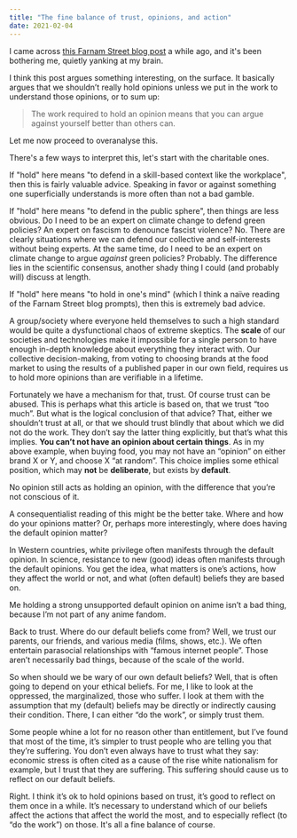 ```yaml
---
title: "The fine balance of trust, opinions, and action"
date: 2021-02-04
---
```


I came across [this Farnam Street blog post](https://fs.blog/2013/04/the-work-required-to-have-an-opinion/) a while ago, and it's been bothering me, quietly yanking at my brain.

I think this post argues something interesting, on the surface. It basically argues that we shouldn’t really hold opinions unless we put in the work to understand those opinions, or to sum up:
> The work required to hold an opinion means that you can argue against yourself better than others can.

Let me now proceed to overanalyse this.

There's a few ways to interpret this, let's start with the charitable ones.

If "hold" here means "to defend in a skill-based context like the workplace", then this is fairly valuable advice. Speaking in favor or against something one superficially understands is more often than not a bad gamble.

If "hold" here means "to defend in the public sphere", then things are less obvious. Do I need to be an expert on climate change to defend green policies? An expert on fascism to denounce fascist violence? No. There are clearly situations where we can defend our collective and self-interests without being experts. At the same time, do I need to be an expert on climate change to argue _against_ green policies? Probably. The difference lies in the scientific consensus, another shady thing I could (and probably will) discuss at length.

If "hold" here means "to hold in one's mind" (which I think a naïve reading of the Farnam Street blog prompts), then this is extremely bad advice.

A group/society where everyone held themselves to such a high standard would be quite a dysfunctional chaos of extreme skeptics. The **scale** of our societies and technologies make it impossible for a single person to have enough in-depth knowledge about everything they interact with. Our collective decision-making, from voting to choosing brands at the food market to using the results of a published paper in our own field, requires us to hold more opinions than are verifiable in a lifetime.

Fortunately we have a mechanism for that, trust. Of course trust can be abused. This is perhaps what this article is based on, that we trust “too much”. But what is the logical conclusion of that advice? That, either we shouldn’t trust at all, or that we should trust blindly that about which we did not do the work. They don’t say the latter thing explicitly, but that’s what this implies. **You can’t not have an opinion about certain things**. As in my above example, when buying food, you may not have an “opinion” on either brand X or Y, and choose X “at random”. This choice implies some ethical position, which may **not** be **deliberate**, but exists by **default**.

No opinion still acts as holding an opinion, with the difference that you’re not conscious of it.

A consequentialist reading of this might be the better take. Where and how do your opinions matter? Or, perhaps more interestingly, where does having the default opinion matter?

In Western countries, white privilege often manifests through the default opinion. In science, resistance to new (good) ideas often manifests through the default opinions. You get the idea, what matters is one’s actions, how they affect the world or not, and what (often default) beliefs they are based on.

Me holding a strong unsupported default opinion on anime isn’t a bad thing, because I’m not part of any anime fandom. 

Back to trust. Where do our default beliefs come from? Well, we trust our parents, our friends, and various media (films, shows, etc.). We often entertain parasocial relationships with “famous internet people”. Those aren’t necessarily bad things, because of the scale of the world.

So when should we be wary of our own default beliefs? Well, that is often going to depend on your ethical beliefs. For me, I like to look at the oppressed, the marginalized, those who suffer. I look at them with the assumption that my (default) beliefs may be directly or indirectly causing their condition. There, I can either “do the work”, or simply trust them. 

Some people whine a lot for no reason other than entitlement, but I’ve found that most of the time, it’s simpler to trust people who are telling you that they’re suffering. You don’t even always have to trust what they say: economic stress is often cited as a cause of the rise white nationalism for example, but I trust that they are suffering. This suffering should cause us to reflect on our default beliefs.

Right. I think it’s ok to hold opinions based on trust, it’s good to reflect on them once in a while. It’s necessary to understand which of our beliefs affect the actions that affect the world the most, and to especially reflect (to “do the work”) on those. It's all a fine balance of course.
